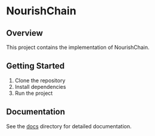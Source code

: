 # NourishChain

## Overview
This project contains the implementation of NourishChain.

## Getting Started
1. Clone the repository
2. Install dependencies
3. Run the project

## Documentation
See the [docs](docs/) directory for detailed documentation.
